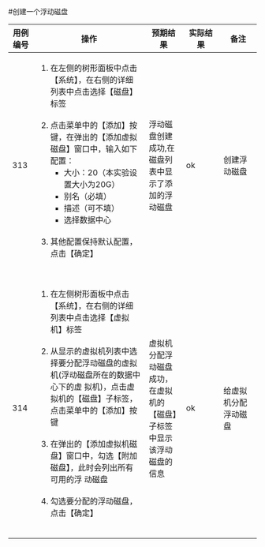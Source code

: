#创建一个浮动磁盘
<table>
<thead>
<tr>
  <th width="10%">用例编号</th>
 <th width="45%">操作</th>
 <th width="15%">预期结果</th>
 <th width="15%">实际结果</th>
 <th width="15%">备注</th>
</tr>
</thead>
<tbody>
<tr>
 <td>313</td>
 <td>
     <ol style="list-style-type:decimal">
         <li>在左侧的树形面板中点击【系统】，在右侧的详细列表中点击选择【磁盘】标签</li>
         <br/>
         <li>点击菜单中的【添加】按键，在弹出的【添加虚拟磁盘】窗口中，输入如下配置：
         <br/>
         <ol style="list-style-type:square">
            <li>大小：20（本实验设置大小为20G）</li>
            <li>别名（必填）</li>
            <li>描述（可不填）</li>
            <li>选择数据中心</li>
         </ol>
         </li><br/> 
         <li>其他配置保持默认配置，点击【确定】
         </li><br/>
     </ol>
 </td>
 <td>浮动磁盘创建成功,在磁盘列表中显示了添加的浮动磁盘</td>
 <td>ok</td>
 <td>创建浮动磁盘</td>
</tr>
<tr>
 <td>314</td>
 <td>
     <ol style="list-style-type:decimal">
         <li>在左侧树形面板中点击【系统】，在右侧的详细列表中点击选择【虚拟机】标签              </li><br/>
         <li>从显示的虚拟机列表中选择要分配浮动磁盘的虚拟机(浮动磁盘所在的数据中心下的虚              拟机)，点击虚拟机的【磁盘】子标签，点击菜单中的【添加】按键 
         </li><br/> 
         <li>在弹出的【添加虚拟机磁盘】窗口中，勾选【附加磁盘】，此时会列出所有可用的浮              动磁盘 
         </li><br/>
         <li> 勾选要分配的浮动磁盘，点击【确定】 </li><br/>
     </ol>
 </td>
 <td>虚拟机分配浮动磁盘成功，在虚拟机的【磁盘】子标签中显示该浮动磁盘的信息 </td>
 <td>ok</td>
 <td>给虚拟机分配浮动磁盘</td>
</tr>
</tbody>
</table>

